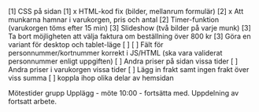 [1] CSS på sidan
[1] x HTML-kod fix (bilder, mellanrum formulär)
[2] x Att munkarna hamnar i varukorgen, pris och antal
[2] Timer-funktion (varukorgen töms efter 15 min)
[3] Slideshow (två bilder på varje munk)
[3] Ta bort möjligheten att välja faktura om beställning över 800 kr
[3] Göra en variant för desktop och tablet-läge
[ ]
[ ] Fält för personnummer/kortnummer korrekt i JS/HTML (ska vara validerat personnummer enligt uppgiften)
[ ] Andra priser på sidan vissa tider
[ ] Andra priser i varukorgen vissa tider
[ ] Lägg in frakt samt ingen frakt över viss summa
[ ] koppla ihop olika delar av hemsidan

Mötestider grupp
Upplägg - möte 10:00 - fortsätta med. Uppdelning av fortsatt arbete.
